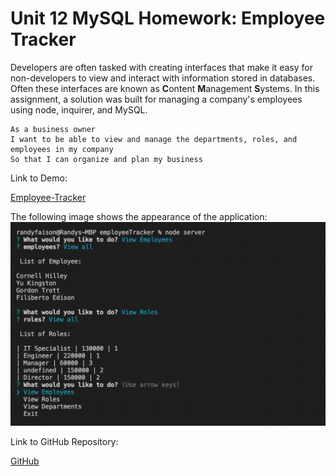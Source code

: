 # Unit 12 MySQL Homework: Employee Tracker

Developers are often tasked with creating interfaces that make it easy for non-developers to view and interact with information stored in databases. Often these interfaces are known as **C**ontent **M**anagement **S**ystems. In this assignment, a solution was built for managing a company's employees using node, inquirer, and MySQL.


```
As a business owner
I want to be able to view and manage the departments, roles, and employees in my company
So that I can organize and plan my business
```


Link to Demo:

<a href="https://randynotetaker.herokuapp.com" >Employee-Tracker<a>




The following image shows the appearance of the application: 
![Employee Tracker](employee.png)



Link to GitHub Repository:

<a href="https://randynotetaker.herokuapp.com" >GitHub<a>

